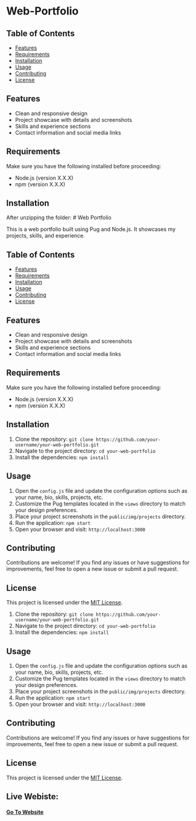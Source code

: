 # Web-Portfolio

## Table of Contents

- [Features](#features)
- [Requirements](#requirements)
- [Installation](#installation)
- [Usage](#usage)
- [Contributing](#contributing)
- [License](#license)

## Features

- Clean and responsive design
- Project showcase with details and screenshots
- Skills and experience sections
- Contact information and social media links

## Requirements

Make sure you have the following installed before proceeding:

- Node.js (version X.X.X)
- npm (version X.X.X)

## Installation

After unzipping the folder: # Web Portfolio

This is a web portfolio built using Pug and Node.js. It showcases my projects, skills, and experience.

## Table of Contents

- [Features](#features)
- [Requirements](#requirements)
- [Installation](#installation)
- [Usage](#usage)
- [Contributing](#contributing)
- [License](#license)

## Features

- Clean and responsive design
- Project showcase with details and screenshots
- Skills and experience sections
- Contact information and social media links

## Requirements

Make sure you have the following installed before proceeding:

- Node.js (version X.X.X)
- npm (version X.X.X)

## Installation

1. Clone the repository: `git clone https://github.com/your-username/your-web-portfolio.git`
2. Navigate to the project directory: `cd your-web-portfolio`
3. Install the dependencies: `npm install`

## Usage

1. Open the `config.js` file and update the configuration options such as your name, bio, skills, projects, etc.
2. Customize the Pug templates located in the `views` directory to match your design preferences.
3. Place your project screenshots in the `public/img/projects` directory.
4. Run the application: `npm start`
5. Open your browser and visit: `http://localhost:3000`

## Contributing

Contributions are welcome! If you find any issues or have suggestions for improvements, feel free to open a new issue or submit a pull request.

## License

This project is licensed under the [MIT License](LICENSE).


1. Clone the repository: `git clone https://github.com/your-username/your-web-portfolio.git`
2. Navigate to the project directory: `cd your-web-portfolio`
3. Install the dependencies: `npm install`

## Usage

1. Open the `config.js` file and update the configuration options such as your name, bio, skills, projects, etc.
2. Customize the Pug templates located in the `views` directory to match your design preferences.
3. Place your project screenshots in the `public/img/projects` directory.
4. Run the application: `npm start`
5. Open your browser and visit: `http://localhost:3000`

## Contributing

Contributions are welcome! If you find any issues or have suggestions for improvements, feel free to open a new issue or submit a pull request.

## License

This project is licensed under the [MIT License](LICENSE).

 
 
 
 ## Live Webiste:
 
 #### [Go To Website](https://chivalrous-seasoned-gallium.glitch.me/)
